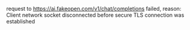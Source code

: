 request to <https://ai.fakeopen.com/v1/chat/completions> failed, reason: Client network socket disconnected before secure TLS connection was established
